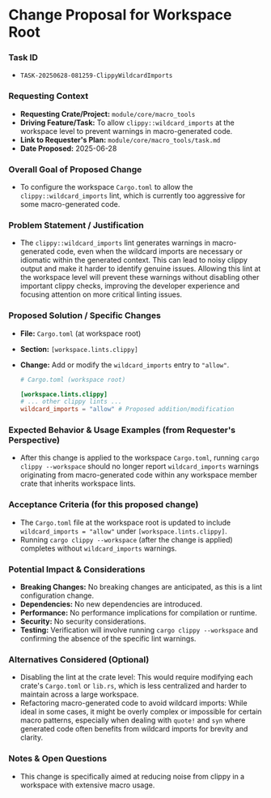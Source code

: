 # Change Proposal for Workspace Root

### Task ID
*   `TASK-20250628-081259-ClippyWildcardImports`

### Requesting Context
*   **Requesting Crate/Project:** `module/core/macro_tools`
*   **Driving Feature/Task:** To allow `clippy::wildcard_imports` at the workspace level to prevent warnings in macro-generated code.
*   **Link to Requester's Plan:** `module/core/macro_tools/task.md`
*   **Date Proposed:** 2025-06-28

### Overall Goal of Proposed Change
*   To configure the workspace `Cargo.toml` to allow the `clippy::wildcard_imports` lint, which is currently too aggressive for some macro-generated code.

### Problem Statement / Justification
*   The `clippy::wildcard_imports` lint generates warnings in macro-generated code, even when the wildcard imports are necessary or idiomatic within the generated context. This can lead to noisy clippy output and make it harder to identify genuine issues. Allowing this lint at the workspace level will prevent these warnings without disabling other important clippy checks, improving the developer experience and focusing attention on more critical linting issues.

### Proposed Solution / Specific Changes
*   **File:** `Cargo.toml` (at workspace root)
*   **Section:** `[workspace.lints.clippy]`
*   **Change:** Add or modify the `wildcard_imports` entry to `"allow"`.

    ```toml
    # Cargo.toml (workspace root)

    [workspace.lints.clippy]
    # ... other clippy lints ...
    wildcard_imports = "allow" # Proposed addition/modification
    ```

### Expected Behavior & Usage Examples (from Requester's Perspective)
*   After this change is applied to the workspace `Cargo.toml`, running `cargo clippy --workspace` should no longer report `wildcard_imports` warnings originating from macro-generated code within any workspace member crate that inherits workspace lints.

### Acceptance Criteria (for this proposed change)
*   The `Cargo.toml` file at the workspace root is updated to include `wildcard_imports = "allow"` under `[workspace.lints.clippy]`.
*   Running `cargo clippy --workspace` (after the change is applied) completes without `wildcard_imports` warnings.

### Potential Impact & Considerations
*   **Breaking Changes:** No breaking changes are anticipated, as this is a lint configuration change.
*   **Dependencies:** No new dependencies are introduced.
*   **Performance:** No performance implications for compilation or runtime.
*   **Security:** No security considerations.
*   **Testing:** Verification will involve running `cargo clippy --workspace` and confirming the absence of the specific lint warnings.

### Alternatives Considered (Optional)
*   Disabling the lint at the crate level: This would require modifying each crate's `Cargo.toml` or `lib.rs`, which is less centralized and harder to maintain across a large workspace.
*   Refactoring macro-generated code to avoid wildcard imports: While ideal in some cases, it might be overly complex or impossible for certain macro patterns, especially when dealing with `quote!` and `syn` where generated code often benefits from wildcard imports for brevity and clarity.

### Notes & Open Questions
*   This change is specifically aimed at reducing noise from clippy in a workspace with extensive macro usage.